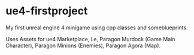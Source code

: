 # ue4-firstproject
My first unreal engine 4 minigame using cpp classes and someblueprints.

Uses Assets for ue4 Marketplace, i.e, Paragon Murdock (Game Main Character), Paragon Minions (Enemies), Paragon Agora (Map).
